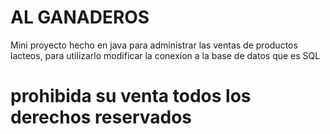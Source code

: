 # AL GANADEROS
 Mini proyecto hecho en java para administrar las ventas de productos lacteos, para utilizarlo modificar la conexion a la base de datos que es SQL
 # prohibida su venta todos los derechos reservados
 
